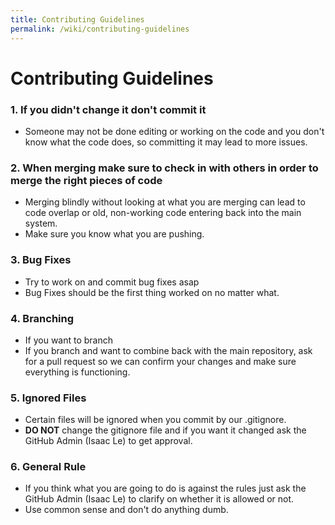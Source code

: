 ```yaml
---
title: Contributing Guidelines
permalink: /wiki/contributing-guidelines
---
```


# Contributing Guidelines
### 1. If you didn't change it don't commit it
- Someone may not be done editing or working on the code and you don't know what the code does, so committing it may lead to more issues.
### 2. When merging make sure to check in with others in order to merge the right pieces of code
- Merging blindly without looking at what you are merging can lead to code overlap or old, non-working code entering back into the main system.
- Make sure you know what you are pushing.
### 3. Bug Fixes
- Try to work on and commit bug fixes asap
- Bug Fixes should be the first thing worked on no matter what.
### 4. Branching
- If you want to branch 
- If you branch and want to combine back with the main repository, ask for a pull request so we can confirm your changes and make sure everything is functioning. 
### 5. Ignored Files
- Certain files will be ignored when you commit by our .gitignore.
- **DO NOT** change the gitignore file and if you want it changed ask the GitHub Admin (Isaac Le) to get approval.

### 6. General Rule
- If you think what you are going to do is against the rules just ask the GitHub Admin (Isaac Le) to clarify on whether it is allowed or not.
- Use common sense and don't do anything dumb.